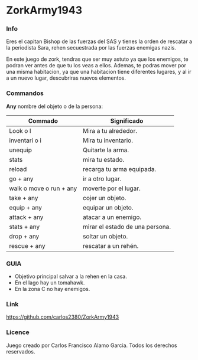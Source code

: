 # ZorkArmy1943
### Info
Eres el capitan Bishop de las fuerzas del SAS y tienes la orden de rescatar a la periodista Sara, rehen secuestrada por las fuerzas enemigas nazis.

En este juego de zork, tendras que ser muy astuto ya que los enemigos, te podran ver antes de que tu los veas a ellos. Ademas, te podras mover por una misma habitacion, ya que una habitacion tiene diferentes lugares, y al ir a un nuevo lugar, descubriras nuevos elementos.

### Commandos

**Any** nombre del objeto o de la persona:

Commado    | Significado
-------- | ---
Look o l | Mira a tu alrededor.
inventari o i   | Mira tu inventario.
unequip    | Quitarte la arma.
stats | mira tu estado.
reload | recarga tu arma equipada.
go + any   | ir a otro lugar.
walk o move o run + any  | moverte por el lugar.
take + any| cojer un objeto.
equip + any| equipar un objeto.
attack + any| atacar a un enemigo.
stats + any| mirar el estado de una persona.
drop + any| soltar un objeto.
rescue + any| rescatar a un rehén.

### GUIA
- Objetivo principal salvar a la rehen en la casa.
- En el lago hay un tomahawk.
- En la zona C no hay enemigos.

### Link
https://github.com/carlos2380/ZorkArmy1943

### Licence
Juego creado por Carlos Francisco Alamo Garcia. Todos los derechos reservados.
